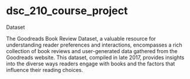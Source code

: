 # dsc_210_course_project

Dataset

The Goodreads Book Review Dataset, a valuable resource for understanding reader preferences and interactions, encompasses a rich collection of book reviews and user-generated data gathered from the Goodreads website. This dataset, compiled in late 2017, provides insights into the diverse ways readers engage with books and the factors that influence their reading choices.

